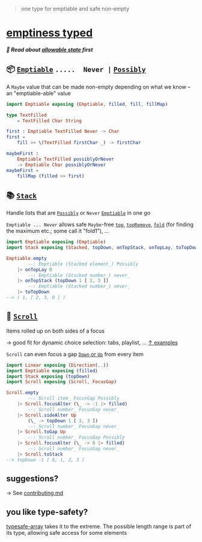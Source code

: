 > one type for emptiable and safe non-empty

# [emptiness typed](https://package.elm-lang.org/packages/lue-bird/elm-emptiness-typed/latest/)

**_🧩 Read about [allowable state](https://package.elm-lang.org/packages/lue-bird/elm-allowable-state/latest/) first_**

## 📦 [`Emptiable`](Emptiable) `.....  Never |` [`Possibly`](https://dark.elm.dmy.fr/packages/lue-bird/elm-allowable-state/latest/Possibly)

A `Maybe` value that can be made non-empty depending on what we know – an "emptiable-able" value

```elm
import Emptiable exposing (Emptiable, filled, fill, fillMap)

type TextFilled
    = TextFilled Char String

first : Emptiable TextFilled Never -> Char
first =
    fill >> \(TextFilled firstChar _) -> firstChar

maybeFirst :
    Emptiable TextFilled possiblyOrNever
    -> Emptiable Char possiblyOrNever
maybeFirst =
    fillMap (filled >> first)
```

## 📚 [`Stack`](Stack)

Handle lists that are
[`Possibly`](https://dark.elm.dmy.fr/packages/lue-bird/elm-allowable-state/latest/Possibly)
or `Never` [`Emptiable`](Emptiable#Emptiable)
in one go

`Emptiable ... Never` allows safe `Maybe`-free
[`top`](Stack#top), [`topRemove`](Stack#topRemove),
[`fold`](Stack#fold) (for finding the maximum etc.; some call it "fold1"), ...

```elm
import Emptiable exposing (Emptiable)
import Stack exposing (Stacked, topDown, onTopStack, onTopLay, toTopDown)

Emptiable.empty
        --: Emptiable (Stacked element_) Possibly
    |> onTopLay 0
        --: Emptiable (Stacked number_) never_
    |> onTopStack (topDown 1 [ 2, 3 ])
        --: Emptiable (Stacked number_) never_
    |> toTopDown
--> ( 1, [ 2, 3, 0 ] )
```

## 📜 [`Scroll`](Scroll)

Items rolled up on both sides of a focus

→ good fit for dynamic choice selection: tabs, playlist, ...
[↑ examples](https://github.com/lue-bird/elm-emptiness-typed/tree/master/examples)

`Scroll` can even focus a gap
[`Down` or `Up`](https://dark.elm.dmy.fr/packages/lue-bird/elm-linear-direction/latest/)
from every item


```elm
import Linear exposing (Direction(..))
import Emptiable exposing (filled)
import Stack exposing (topDown)
import Scroll exposing (Scroll, FocusGap)

Scroll.empty
        --: Scroll item_ FocusGap Possibly
    |> Scroll.focusAlter (\_ -> -1 |> filled)
        --: Scroll number_ FocusGap never_
    |> Scroll.sideAlter Up
        (\_ -> topDown 1 [ 2, 3 ])
        --: Scroll number_ FocusGap never_
    |> Scroll.toGap Up
        --: Scroll number_ FocusGap Possibly
    |> Scroll.focusAlter (\_ -> 0 |> filled)
        --: Scroll number_ FocusGap never_
    |> Scroll.toStack
--> topDown -1 [ 0, 1, 2, 3 ]
```

## suggestions?

→ See [contributing.md](https://github.com/lue-bird/elm-emptiness-typed/blob/master/contributing.md)

## you like type-safety?

[typesafe-array](https://dark.elm.dmy.fr/packages/lue-bird/elm-typesafe-array/latest/) takes it to the extreme.
The possible length range is part of its type, allowing safe access for some elements

